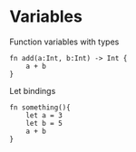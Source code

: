 # Variables

Function variables with types
```
fn add(a:Int, b:Int) -> Int {
    a + b
}
```

Let bindings
```
fn something(){
    let a = 3
    let b = 5
    a + b
}
```
